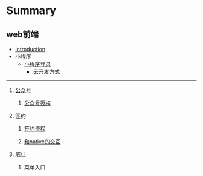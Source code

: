 # Summary

## web前端

* [Introduction](README.md)
* 小程序
  * [小程序登录](/小程序/小程序登录.md)
    * 云开发方式

---

1. [公众号](/公众号/README.md)  
   1. [公众号授权](/公众号/公众号授权.md)

2. 签约

   1. [签约流程](/签约/签约流程.md)

   2. [和native的交互](/签约/和native的交互.md)

3. 威仕  
   1. 菜单入口



